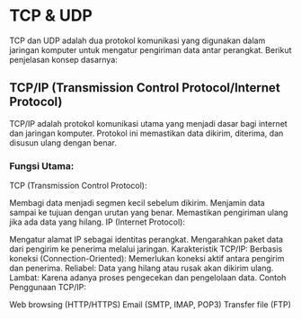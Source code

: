 # TCP & UDP
TCP dan UDP adalah dua protokol komunikasi yang digunakan dalam jaringan komputer untuk mengatur pengiriman data antar perangkat. Berikut penjelasan konsep dasarnya:

## TCP/IP (Transmission Control Protocol/Internet Protocol)
TCP/IP adalah protokol komunikasi utama yang menjadi dasar bagi internet dan jaringan komputer. Protokol ini memastikan data dikirim, diterima, dan disusun ulang dengan benar.

### Fungsi Utama:
TCP (Transmission Control Protocol):

Membagi data menjadi segmen kecil sebelum dikirim.
Menjamin data sampai ke tujuan dengan urutan yang benar.
Memastikan pengiriman ulang jika ada data yang hilang.
IP (Internet Protocol):

Mengatur alamat IP sebagai identitas perangkat.
Mengarahkan paket data dari pengirim ke penerima melalui jaringan.
Karakteristik TCP/IP:
Berbasis koneksi (Connection-Oriented): Memerlukan koneksi aktif antara pengirim dan penerima.
Reliabel: Data yang hilang atau rusak akan dikirim ulang.
Lambat: Karena adanya proses pengecekan dan pengelolaan data.
Contoh Penggunaan TCP/IP:

Web browsing (HTTP/HTTPS)
Email (SMTP, IMAP, POP3)
Transfer file (FTP)
